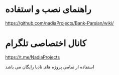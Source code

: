 # راهنمای نصب و استفاده 

https://github.com/nadiaProjects/Bank-Parsian/wiki/

# کانال اختصاصی تلگرام 

https://t.me/NadiaProjects

استفاده از تمامی پروژه های نادیا رایگان می باشد
